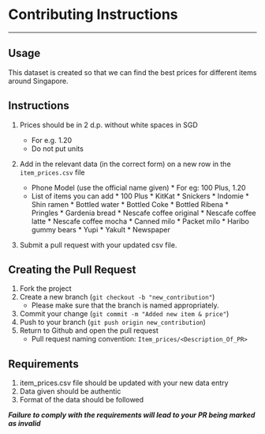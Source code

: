 # Contributing Instructions

---
## Usage
This dataset is created so that we can find the best prices for different items around Singapore.
## Instructions

1. Prices should be in 2 d.p. without white spaces in SGD
      * For e.g. 1.20
      * Do not put units
2. Add in the relevant data (in the correct form) on a new row in the `item_prices.csv` file
      * Phone Model (use the official name given)
            * For eg: 100 Plus, 1.20
      * List of items you can add 
            * 100 Plus
            * KitKat
            * Snickers
            * Indomie
            * Shin ramen
            * Bottled water
            * Bottled Coke
            * Bottled Ribena
            * Pringles
            * Gardenia bread
            * Nescafe coffee original
            * Nescafe coffee latte
            * Nescafe coffee mocha
            * Canned milo
            * Packet milo
            * Haribo gummy bears
            * Yupi
            * Yakult
            * Newspaper

3. Submit a pull request with your updated csv file. 
## Creating the Pull Request

1. Fork the project
2. Create a new branch (`git checkout -b "new_contribution"`)
      * Please make sure that the branch is named appropriately. 
3. Commit your change (`git commit -m "Added new item & price"`)
4. Push to your branch (`git push origin new_contribution`)
5. Return to Github and open the pull request
      * Pull request naming convention: `Item_prices/<Description_Of_PR>`

## Requirements
1. item_prices.csv file should be updated with your new data entry
2. Data given should be authentic
3. Format of the data should be followed

**_Failure to comply with the requirements will lead to your PR being marked as invalid_**
